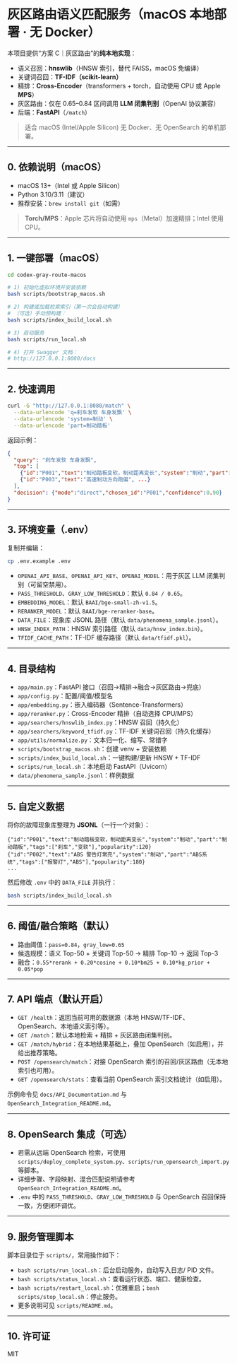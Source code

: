 # 灰区路由语义匹配服务（macOS 本地部署 · 无 Docker）

本项目提供“方案 C｜灰区路由”的**纯本地实现**：
- 语义召回：**hnswlib**（HNSW 索引，替代 FAISS，macOS 免编译）
- 关键词召回：**TF-IDF（scikit-learn）**
- 精排：**Cross-Encoder**（transformers + torch，自动使用 CPU 或 Apple **MPS**）
- 灰区路由：仅在 0.65–0.84 区间调用 **LLM 闭集判别**（OpenAI 协议兼容）
- 后端：**FastAPI**（`/match`）

> 适合 macOS (Intel/Apple Silicon) 无 Docker、无 OpenSearch 的单机部署。

---

## 0. 依赖说明（macOS）

- macOS 13+（Intel 或 Apple Silicon）
- Python 3.10/3.11（建议）
- 推荐安装：`brew install git`（如需）

> **Torch/MPS**：Apple 芯片将自动使用 `mps`（Metal）加速精排；Intel 使用 CPU。

---

## 1. 一键部署（macOS）

```bash
cd codex-gray-route-macos

# 1) 初始化虚拟环境并安装依赖
bash scripts/bootstrap_macos.sh

# 2) 构建或加载检索索引（第一次会自动构建）
# （可选）手动预构建：
bash scripts/index_build_local.sh

# 3) 启动服务
bash scripts/run_local.sh

# 4) 打开 Swagger 文档：
# http://127.0.0.1:8080/docs
```

---

## 2. 快速调用

```bash
curl -G "http://127.0.0.1:8080/match" \
  --data-urlencode 'q=刹车发软 车身发飘' \
  --data-urlencode 'system=制动' \
  --data-urlencode 'part=制动踏板'
```

返回示例：
```json
{
  "query": "刹车发软 车身发飘",
  "top": [
    {"id":"P001","text":"制动踏板变软，制动距离变长","system":"制动","part":"制动踏板","tags":["刹车","变软"],"popularity":120,"bm25_score":0.0,"cosine":0.91,"rerank_score":8.12,"final_score":0.90,"why":["语义近","系统一致"]},
    {"id":"P003","text":"高速制动方向跑偏", ...}
  ],
  "decision": {"mode":"direct","chosen_id":"P001","confidence":0.90}
}
```

---

## 3. 环境变量（.env）

复制并编辑：
```bash
cp .env.example .env
```

- `OPENAI_API_BASE`、`OPENAI_API_KEY`、`OPENAI_MODEL`：用于灰区 LLM 闭集判别（可留空禁用）。
- `PASS_THRESHOLD`、`GRAY_LOW_THRESHOLD`：默认 `0.84 / 0.65`。
- `EMBEDDING_MODEL`：默认 `BAAI/bge-small-zh-v1.5`。
- `RERANKER_MODEL`：默认 `BAAI/bge-reranker-base`。
- `DATA_FILE`：现象库 JSONL 路径（默认 `data/phenomena_sample.jsonl`）。
- `HNSW_INDEX_PATH`：HNSW 索引路径（默认 `data/hnsw_index.bin`）。
- `TFIDF_CACHE_PATH`：TF-IDF 缓存路径（默认 `data/tfidf.pkl`）。

---

## 4. 目录结构

- `app/main.py`：FastAPI 接口（召回→精排→融合→灰区路由→兜底）
- `app/config.py`：配置/阈值/模型名
- `app/embedding.py`：嵌入编码器（Sentence-Transformers）
- `app/reranker.py`：Cross-Encoder 精排（自动选择 CPU/MPS）
- `app/searchers/hnswlib_index.py`：HNSW 召回（持久化）
- `app/searchers/keyword_tfidf.py`：TF-IDF 关键词召回（持久化缓存）
- `app/utils/normalize.py`：文本归一化、缩写、常错字
- `scripts/bootstrap_macos.sh`：创建 venv + 安装依赖
- `scripts/index_build_local.sh`：一键构建/更新 HNSW + TF-IDF
- `scripts/run_local.sh`：本地启动 FastAPI（Uvicorn）
- `data/phenomena_sample.jsonl`：样例数据

---

## 5. 自定义数据

将你的故障现象库整理为 **JSONL**（一行一个对象）：
```jsonl
{"id":"P001","text":"制动踏板变软，制动距离变长","system":"制动","part":"制动踏板","tags":["刹车","变软"],"popularity":120}
{"id":"P002","text":"ABS 警告灯常亮","system":"制动","part":"ABS系统","tags":["报警灯","ABS"],"popularity":180}
...
```
然后修改 `.env` 中的 `DATA_FILE` 并执行：
```bash
bash scripts/index_build_local.sh
```

---

## 6. 阈值/融合策略（默认）

- 路由阈值：`pass=0.84`，`gray_low=0.65`
- 候选规模：语义 Top-50 + 关键词 Top-50 → 精排 Top-10 → 返回 Top-3
- 融合：`0.55*rerank + 0.20*cosine + 0.10*bm25 + 0.10*kg_prior + 0.05*pop`

---

## 7. API 端点（默认开启）

- `GET /health`：返回当前可用的数据源（本地 HNSW/TF-IDF、OpenSearch、本地语义索引等）。
- `GET /match`：默认本地检索 + 精排 + 灰区路由闭集判别。
- `GET /match/hybrid`：在本地结果基础上，叠加 OpenSearch（如启用），并给出推荐策略。
- `POST /opensearch/match`：对接 OpenSearch 索引的召回/灰区路由（无本地索引也可用）。
- `GET /opensearch/stats`：查看当前 OpenSearch 索引文档统计（如启用）。

示例命令见 `docs/API_Documentation.md` 与 `OpenSearch_Integration_README.md`。

---

## 8. OpenSearch 集成（可选）

- 若需从远端 OpenSearch 检索，可使用 `scripts/deploy_complete_system.py`、`scripts/run_opensearch_import.py` 等脚本。
- 详细步骤、字段映射、混合匹配说明请参考 `OpenSearch_Integration_README.md`。
- `.env` 中的 `PASS_THRESHOLD`、`GRAY_LOW_THRESHOLD` 与 OpenSearch 召回保持一致，方便闭环调优。

---

## 9. 服务管理脚本

脚本目录位于 `scripts/`，常用操作如下：

- `bash scripts/run_local.sh`：后台启动服务，自动写入日志/ PID 文件。
- `bash scripts/status_local.sh`：查看运行状态、端口、健康检查。
- `bash scripts/restart_local.sh`：优雅重启；`bash scripts/stop_local.sh`：停止服务。
- 更多说明可见 `scripts/README.md`。

---

## 10. 许可证

MIT
